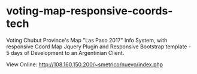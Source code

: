 # voting-map-responsive-coords-tech

Voting Chubut Province's Map "Las Paso 2017" Info System, with responsive Coord Map Jquery Plugin and Responsive Bootstrap template - 5 days of Development to an Argentinian Client.

View Online: http://108.160.150.200/~smetrico/nuevo/index.php

